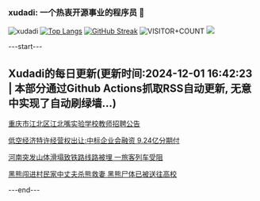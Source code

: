 ### xudadi: 一个热衷开源事业的程序员 👋

![xudadi](https://github-readme-stats-git-masterorgs-github-readme-stats-team.vercel.app/api?username=xudadi)
[![Top Langs](https://github-readme-stats.vercel.app/api/top-langs/?username=xudadi)](https://github.com/anuraghazra/github-readme-stats)
[![GitHub Streak](https://streak-stats.demolab.com?user=xudadi&locale=zh_Hans)](https://git.io/streak-stats)
![VISITOR+COUNT](https://komarev.com/ghpvc/?username=xudadi&label=VISITOR+COUNT)
![](https://raw.githubusercontent.com/xudadi/xudadi/main/assets/github-contribution-grid-snake.svg)


---start---

## Xudadi的每日更新(更新时间:2024-12-01 16:42:23 | 本部分通过Github Actions抓取RSS自动更新, 无意中实现了自动刷绿墙...)

[重庆市江北区江北嘴实验学校教师招聘公告](https://www.gongkaoleida.com/article/2213603)

[低空经济特许经营权出让:中标企业会融资 9.24亿分期付](https://m.163.com/news/article/JIAUET0G0519DDQ2.html)

[河南突发山体滑塌致铁路线路被埋 一旅客列车受阻](https://m.163.com/news/article/JIAUO98T000189PS.html)

[黑熊闯进村民家中丈夫杀熊救妻 黑熊尸体已被送往高校](https://m.163.com/news/article/JIATDTC0051492T3.html)

---end---

